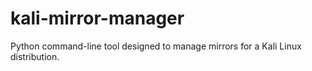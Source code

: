 # kali-mirror-manager
 Python command-line tool designed to manage mirrors for a Kali Linux distribution.
